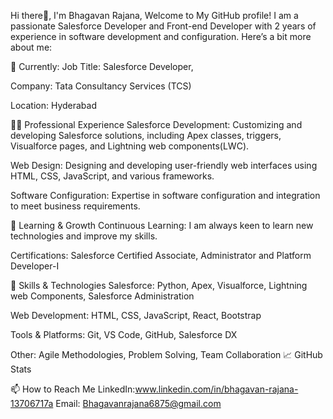 Hi there👋, I'm Bhagavan Rajana,
Welcome to My GitHub profile! I am a passionate Salesforce Developer and Front-end Developer with 2 years of experience in software development and configuration. Here’s a bit more about me:


🔭 Currently:
Job Title: Salesforce Developer,

Company: Tata Consultancy Services (TCS)

Location: Hyderabad


👨‍💻 Professional Experience
Salesforce Development: Customizing and developing Salesforce solutions, including Apex classes, triggers, Visualforce pages, and Lightning web components(LWC).

Web Design: Designing and developing user-friendly web interfaces using HTML, CSS, JavaScript, and various frameworks.

Software Configuration: Expertise in software configuration and integration to meet business requirements.

🌱 Learning & Growth
Continuous Learning: I am always keen to learn new technologies and improve my skills.

Certifications: Salesforce Certified Associate, Administrator and Platform Developer-I

💼 Skills & Technologies
Salesforce: Python,  Apex, Visualforce, Lightning web Components, Salesforce Administration

Web Development: HTML, CSS, JavaScript, React, Bootstrap

Tools & Platforms: Git, VS Code, GitHub, Salesforce DX

Other: Agile Methodologies, Problem Solving, Team Collaboration
📈 GitHub Stats

📫 How to Reach Me
LinkedIn:www.linkedin.com/in/bhagavan-rajana-13706717a
Email:  Bhagavanrajana6875@gmail.com


